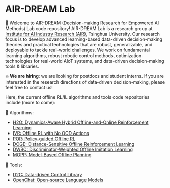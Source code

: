 # AIR-DREAM Lab
:raised_hands: Welcome to AIR-DREAM (Decision-making Research for Empowered AI Methods) Lab code repository! AIR-DREAM Lab is a research group at [Institute for AI Industry Research (AIR)](https://air.tsinghua.edu.cn/en/), Tsinghua University. Our research focus is to develop advanced learning-based data-driven decision-making theories and practical technologies that are robust, generalizable, and deployable to tackle real-world challenges. We work on fundamental learning algorithms, robust robotic control methods, optimization technologies for real-world AIoT systems, and data-driven decision-making tools & libraries.

:fire: **We are hiring**: we are looking for postdocs and student interns. If you are interested in the research directions of data-driven decision-making, please feel free to contact us!

Here, the current offline RL/IL algorithms and tools code repositories include (more to come):

:dizzy: Algorithms:

- [H2O: Dynamics-Aware Hybrid Offline-and-Online Reinforcement Learning](https://github.com/AIR-DI/H2O)
- [IVR: Offline RL with No OOD Actions](https://github.com/AIR-DI/IVR)
- [POR: Policy-guided Offline RL](https://github.com/AIR-DI/POR)
- [DOGE: Distance-Sensitive Offline Reinforcement Learning](https://github.com/AIR-DI/DOGE)
- [DWBC: Discriminator-Weighted Offline Imitation Learning](https://github.com/AIR-DI/DWBC)
- [MOPP: Model-Based Offline Planning](https://github.com/AIR-DI/MOPP)

:robot: Tools:

- [D2C: Data-driven Control Library](https://github.com/AIR-DI/D2C)
- [OpenChat: Open-source Language Models](https://github.com/AIR-DI/openchat)